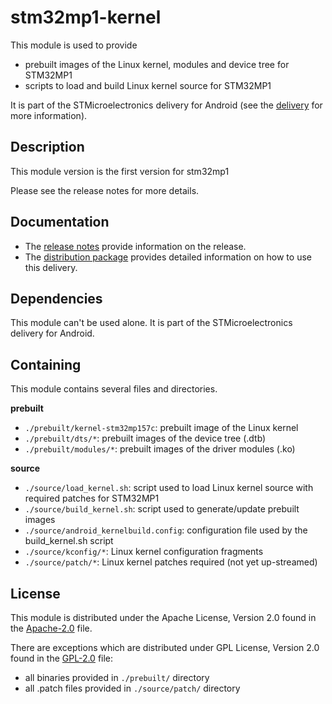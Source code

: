 # stm32mp1-kernel #

This module is used to provide
* prebuilt images of the Linux kernel, modules and device tree for STM32MP1
* scripts to load and build Linux kernel source for STM32MP1

It is part of the STMicroelectronics delivery for Android (see the [delivery][] for more information).

[delivery]: https://wiki.st.com/stm32mpu/wiki/STM32MP15_distribution_for_Android_release_note_-_v1.1.0

## Description ##

This module version is the first version for stm32mp1

Please see the release notes for more details.

## Documentation ##

* The [release notes][] provide information on the release.
* The [distribution package][] provides detailed information on how to use this delivery.

[release notes]: https://wiki.st.com/stm32mpu/wiki/STM32MP15_distribution_for_Android_release_note_-_v1.1.0
[distribution package]: https://wiki.st.com/stm32mpu/wiki/STM32MP1_Distribution_Package_for_Android

## Dependencies ##

This module can't be used alone. It is part of the STMicroelectronics delivery for Android.

## Containing ##

This module contains several files and directories.

**prebuilt**
* `./prebuilt/kernel-stm32mp157c`: prebuilt image of the Linux kernel
* `./prebuilt/dts/*`: prebuilt images of the device tree (.dtb)
* `./prebuilt/modules/*`: prebuilt images of the driver modules (.ko)

**source**
* `./source/load_kernel.sh`: script used to load Linux kernel source with required patches for STM32MP1
* `./source/build_kernel.sh`: script used to generate/update prebuilt images
* `./source/android_kernelbuild.config`: configuration file used by the build_kernel.sh script
* `./source/kconfig/*`: Linux kernel configuration fragments
* `./source/patch/*`: Linux kernel patches required (not yet up-streamed)

## License ##

This module is distributed under the Apache License, Version 2.0 found in the [Apache-2.0](./LICENSES/Apache-2.0) file.

There are exceptions which are distributed under GPL License, Version 2.0 found in the [GPL-2.0](./LICENSES/GPL-2.0) file:
* all binaries provided in `./prebuilt/` directory
* all .patch files provided in `./source/patch/` directory
